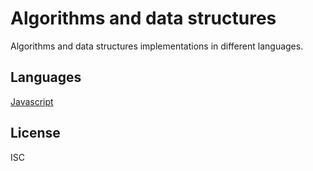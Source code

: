 # Algorithms and data structures
Algorithms and data structures implementations in different languages.

## Languages
  [Javascript](javascript/README.md)

## License

ISC